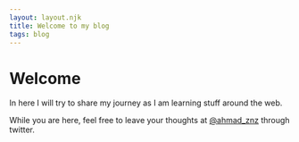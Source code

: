 ```yaml
---
layout: layout.njk
title: Welcome to my blog
tags: blog
---
```


# Welcome

In here I will try to share my journey as I am learning stuff around the web.

While you are here, feel free to leave your thoughts at [@ahmad_znz](https://www.twitter.com/ahmad_znz) through twitter.